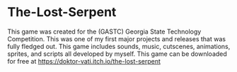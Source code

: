 # The-Lost-Serpent
This game was created for the (GASTC) Georgia State Technology Competition.  This was one of my first major projects and releases that was fully fledged out.  This game includes sounds, music, cutscenes, animations, sprites, and scripts all developed by myself. This game can be downloaded for free at https://doktor-vati.itch.io/the-lost-serpent
